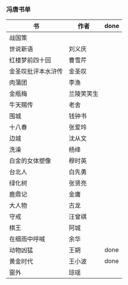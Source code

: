 ### 冯唐书单

书 | 作者   | done
---- | --- | ---
 战国策|  |
世说新语 | 刘义庆
红楼梦前四十回 | 曹雪芹 |
金圣叹批评本水浒传 | 金圣叹 |
肉蒲团 | 李渔 |
金瓶梅 | 兰陵笑笑生 |
牛天赐传 | 老舍 |
围城 | 钱钟书 |
十八春 | 张爱玲 |
边城 | 沈从文 |
洗澡 | 杨绛 |
白金的女体塑像 | 穆时英 |
台北人 | 白先勇 |
绿化树 | 张贤亮 |
鹿鼎记 | 金庸 |
大人物| 古龙 |
守戒| 汪曾祺 |
棋王| 阿城 |
在细雨中呼喊| 余华 |
动物凶猛| 王朔 |done
黄金时代| 王小波|done
窗外| 琼瑶 |
